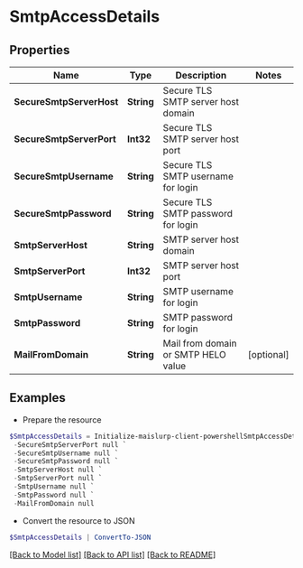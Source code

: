 # SmtpAccessDetails
## Properties

Name | Type | Description | Notes
------------ | ------------- | ------------- | -------------
**SecureSmtpServerHost** | **String** | Secure TLS SMTP server host domain | 
**SecureSmtpServerPort** | **Int32** | Secure TLS SMTP server host port | 
**SecureSmtpUsername** | **String** | Secure TLS SMTP username for login | 
**SecureSmtpPassword** | **String** | Secure TLS SMTP password for login | 
**SmtpServerHost** | **String** | SMTP server host domain | 
**SmtpServerPort** | **Int32** | SMTP server host port | 
**SmtpUsername** | **String** | SMTP username for login | 
**SmtpPassword** | **String** | SMTP password for login | 
**MailFromDomain** | **String** | Mail from domain or SMTP HELO value | [optional] 

## Examples

- Prepare the resource
```powershell
$SmtpAccessDetails = Initialize-maislurp-client-powershellSmtpAccessDetails  -SecureSmtpServerHost null `
 -SecureSmtpServerPort null `
 -SecureSmtpUsername null `
 -SecureSmtpPassword null `
 -SmtpServerHost null `
 -SmtpServerPort null `
 -SmtpUsername null `
 -SmtpPassword null `
 -MailFromDomain null
```

- Convert the resource to JSON
```powershell
$SmtpAccessDetails | ConvertTo-JSON
```

[[Back to Model list]](../README#documentation-for-models) [[Back to API list]](../README#documentation-for-api-endpoints) [[Back to README]](../README)

